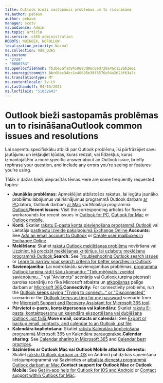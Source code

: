 ```yaml
---
title: Outlook bieži sastopamās problēmas un to risināšana
ms.author: pebaum
author: pebaum
manager: scotv
ms.audience: Admin
ms.topic: article
ms.service: o365-administration
ROBOTS: NOINDEX, NOFOLLOW
localization_priority: Normal
ms.collection: Adm_O365
ms.custom:
- "2728"
- "9000784"
ms.openlocfilehash: fb3be6afad8450693d06c0ed728a46c1526b2e61
ms.sourcegitcommit: 8bc60ec34bc1e40685e3976576e04a2623f63a7c
ms.translationtype: MT
ms.contentlocale: lv-LV
ms.lasthandoff: 04/15/2021
ms.locfileid: "51832641"
---
```

# <a name="outlook-common-issues-and-resolutions"></a><span data-ttu-id="385e7-102">Outlook bieži sastopamās problēmas un to risināšana</span><span class="sxs-lookup"><span data-stu-id="385e7-102">Outlook common issues and resolutions</span></span>

<span data-ttu-id="385e7-103">Lai saņemtu specifiskāku atbildi par Outlook problēmu, īsi pārfrāzējiet savu jautājumu un iekļaujiet kļūdas, kuras redzat, vai līdzekļus, kurus izmantojat.</span><span class="sxs-lookup"><span data-stu-id="385e7-103">For a more specific answer about an Outlook issue, briefly rephrase your question, and include any errors you're seeing or features you're using.</span></span>

<span data-ttu-id="385e7-104">Tālāk ir dažas bieži pieprasītās tēmas.</span><span class="sxs-lookup"><span data-stu-id="385e7-104">Here are some frequently requested topics:</span></span>

- <span data-ttu-id="385e7-105">**Jaunākās problēmas:**  Apmeklējiet atbilstošos rakstus, lai iegūtu jaunāko problēmu labojumus vai risinājumus programmā Outlook darbam [ar PC](https://support.office.com/article/ecf61305-f84f-4e13-bb73-95a214ac1230)datoru, Outlook darbam [ar Mac](https://support.office.com/article/54afa5e3-db38-422a-9d94-3b55330ded8e) vai Mobilajā programmā [Outlook.](https://support.office.com/article/a264ef01-9c88-48fb-9285-7017e4f31f02)</span><span class="sxs-lookup"><span data-stu-id="385e7-105">**Recent issues:**  Visit the corresponding articles for fixes or workarounds for recent issues in  [Outlook for PC](https://support.office.com/article/ecf61305-f84f-4e13-bb73-95a214ac1230),  [Outlook for Mac](https://support.office.com/article/54afa5e3-db38-422a-9d94-3b55330ded8e)  or  [Outlook mobile](https://support.office.com/article/a264ef01-9c88-48fb-9285-7017e4f31f02).</span></span>
- <span data-ttu-id="385e7-106">**Konti:**  Skatiet [rakstu E-pasta konta pievienošana programmā Outlook](https://support.office.com/article/6e27792a-9267-4aa4-8bb6-c84ef146101b) vai Lietotāja [pastkastu izveide pakalpojumā Exchange Online.](https://docs.microsoft.com/Exchange/recipients-in-exchange-online/create-user-mailboxes)</span><span class="sxs-lookup"><span data-stu-id="385e7-106">**Accounts:**  See  [Add an email account to Outlook](https://support.office.com/article/6e27792a-9267-4aa4-8bb6-c84ef146101b)  or  [Create user mailboxes in Exchange Online](https://docs.microsoft.com/Exchange/recipients-in-exchange-online/create-user-mailboxes).</span></span>
- <span data-ttu-id="385e7-107">**Meklēšana:**  Skatiet [rakstu Outlook meklēšanas problēmu](https://support.office.com/article/2556b11f-f4d8-46be-b0a7-de33a3f4f066) novēršana vai [Uzziniet, kā precizēt meklēšanas kritērijus, lai uzlabotu meklēšanu programmā Outlook.](https://support.office.com/article/D824D1E9-A255-4C8A-8553-276FB895A8DA)</span><span class="sxs-lookup"><span data-stu-id="385e7-107">**Search:**  See  [Troubleshooting Outlook search issues](https://support.office.com/article/2556b11f-f4d8-46be-b0a7-de33a3f4f066)  or  [Learn to narrow your search criteria for better searches in Outlook](https://support.office.com/article/D824D1E9-A255-4C8A-8553-276FB895A8DA).</span></span>
- <span data-ttu-id="385e7-108">**Savienojamība:**  Lai nodrošinātu savienojamības problēmas, [programma Outlook turpina rādīt šādu komandu: "Tiek mēģināts izveidot savienojumu..." vai "Atvienots"](https://aka.ms/SaRA-OutlookDisconnect) scenārijs vai Outlook turpina pieprasīt paroles scenāriju no rīka Microsoft atbalsta un [atkopšanas](https://aka.ms/SaRA-OutlookPwdPrompt) palīgs darbam ar [Microsoft 365.](https://diagnostics.outlook.com/#/)</span><span class="sxs-lookup"><span data-stu-id="385e7-108">**Connectivity:**  For connectivity problems, run the  [Outlook keeps saying "Trying to connect…" or "Disconnected"](https://aka.ms/SaRA-OutlookDisconnect)  scenario or the  [Outlook keeps asking for my password](https://aka.ms/SaRA-OutlookPwdPrompt)  scenario from the  [Microsoft Support and Recovery Assistant for Microsoft 365 tool](https://diagnostics.outlook.com/#/).</span></span>
- <span data-ttu-id="385e7-109">**Pārvietot e-pastu, kontaktpersonas vai kalendāru:**  Skatiet [rakstu E-pasta, kontaktpersonu un kalendāra eksportēšana vai dublēšana Outlook .pst failā.](https://support.office.com/article/14252b52-3075-4e9b-be4e-ff9ef1068f91)</span><span class="sxs-lookup"><span data-stu-id="385e7-109">**Move email, contacts or calendar:**  See  [Export or backup email, contacts, and calendar to an Outlook .pst file](https://support.office.com/article/14252b52-3075-4e9b-be4e-ff9ef1068f91).</span></span>
- <span data-ttu-id="385e7-110">**Kalendāra koplietošana:**  Skatiet [rakstu Kalendāra koplietošana programmā Microsoft 365](https://support.office.com/article/b576ecc3-0945-4d75-85f1-5efafb8a37b4) un Kalendāra [paraugprakse.](https://support.office.com/article/D93F72D3-2361-4E0D-8D6A-5C4939C17F39)</span><span class="sxs-lookup"><span data-stu-id="385e7-110">**Calendar sharing:**  See  [Calendar sharing in Microsoft 365](https://support.office.com/article/b576ecc3-0945-4d75-85f1-5efafb8a37b4)  and  [Calendar best practices](https://support.office.com/article/D93F72D3-2361-4E0D-8D6A-5C4939C17F39).</span></span>
- <span data-ttu-id="385e7-111">**Sazinieties ar Outlook Mac vai Outlook Mobile atbalsta dienestu:**  Skatiet [rakstu Outlook darbam ar iOS](https://support.office.com/article/218a22d1-9fa5-4889-b689-de1c63493243) un Android palīdzības saņemšana lietojumprogrammā vai Sazinieties ar [atbalsta dienestu programmā Outlook darbam ar Mac.](https://support.office.com/article/d0410177-8e65-4487-93f7-206a3a3d71a8)</span><span class="sxs-lookup"><span data-stu-id="385e7-111">**Contact support for Outlook Mac or Outlook Mobile:**  See  [Get in-app help for Outlook for iOS and Android](https://support.office.com/article/218a22d1-9fa5-4889-b689-de1c63493243)  or  [Contact support within Outlook for Mac](https://support.office.com/article/d0410177-8e65-4487-93f7-206a3a3d71a8).</span></span>
